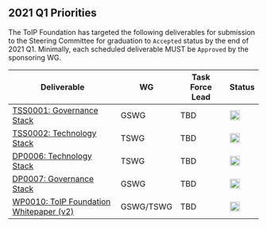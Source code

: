 
## 2021 Q1 Priorities
The ToIP Foundation has targeted the following deliverables for submission to the Steering Committee for graduation to `Accepted` status by the end of 2021 Q1. Minimally, each scheduled deliverable MUST be `Approved` by the sponsoring WG.

| Deliverable | WG | Task Force Lead | Status |
| --- | --- | --- | --- |
| [TSS0001: Governance Stack](github_repo_url) | GSWG | TBD | <img src="https://trustoverip.github.io/deliverables/_images/results/Yellow_Light_Icon.png" alt="status" width="20" height="20"> |
| [TSS0002: Technology Stack](github_repo_url) | TSWG | TBD | <img src="https://trustoverip.github.io/deliverables/_images/results/Red_Light_Icon.png" alt="status" width="20" height="20"> |
| [DP0006: Technology Stack](https://github.com/trustoverip/deliverables/tree/main/recommendations/DP0006-technology-stack) | TSWG | TBD | <img src="https://trustoverip.github.io/deliverables/_images/results/Red_Light_Icon.png" alt="status" width="20" height="20"> |
| [DP0007: Governance Stack](https://github.com/trustoverip/deliverables/tree/main/recommendations/DP0007-governance-stack) | GSWG | TBD | <img src="https://trustoverip.github.io/deliverables/_images/results/Yellow_Light_Icon.png" alt="status" width="20" height="20"> |
| [WP0010: ToIP Foundation Whitepaper (v2)](https://github.com/trustoverip/WP0010-toip-foundation-whitepaper) | GSWG/TSWG| TBD | <img src="https://trustoverip.github.io/deliverables/_images/results/Yellow_Light_Icon.png" alt="status" width="20" height="20"> |
